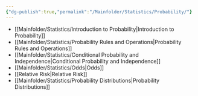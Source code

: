 ```yaml
---
{"dg-publish":true,"permalink":"/Mainfolder/Statistics/Probability/"}
---
```


- [[Mainfolder/Statistics/Introduction to Probability\|Introduction to Probability]]
- [[Mainfolder/Statistics/Probability Rules and Operations\|Probability Rules and Operations]]
- [[Mainfolder/Statistics/Conditional Probability and Independence\|Conditional Probability and Independence]]
- [[Mainfolder/Statistics/Odds\|Odds]]
- [[Relative Risk\|Relative Risk]]
- [[Mainfolder/Statistics/Probability Distributions\|Probability Distributions]]


